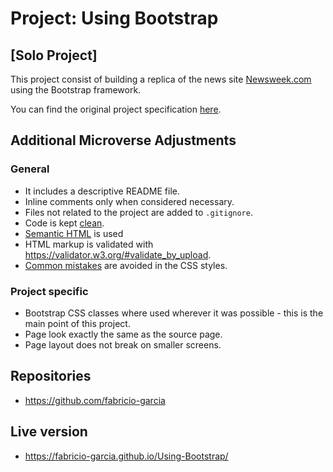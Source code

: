 # Project: Using Bootstrap

## [Solo Project]

This project consist of building a replica of the news site [Newsweek.com](https://newsweek.com/) using the Bootstrap framework.

You can find the original project specification [here](https://www.theodinproject.com/courses/html5-and-css3/lessons/using-bootstrap).

## Additional Microverse Adjustments

### General

- It includes a descriptive README file.
- Inline comments only when considered necessary.
- Files not related to the project are added to `.gitignore`.
- Code is kept [clean](https://www.w3schools.com/html/html5_syntax.asp).
- [Semantic HTML](https://www.w3schools.com/html/html5_semantic_elements.asp) is used
- HTML markup is validated with <https://validator.w3.org/#validate_by_upload>.
- [Common mistakes](https://speckyboy.com/good-bad-css-practices/) are avoided in the CSS styles.

### Project specific

- Bootstrap CSS classes where used wherever it was possible - this is the main point of this project.
- Page look exactly the same as the source page.
- Page layout does not break on smaller screens.

## Repositories

- https://github.com/fabricio-garcia

## Live version

- https://fabricio-garcia.github.io/Using-Bootstrap/

